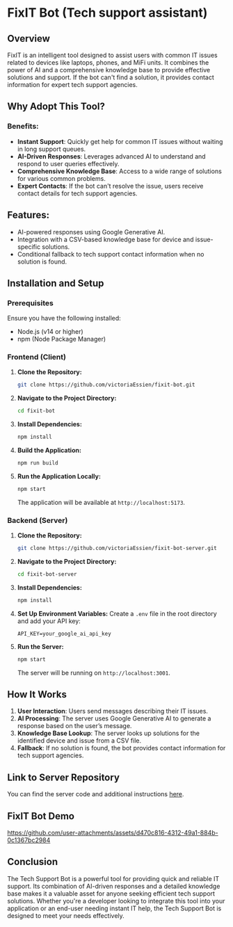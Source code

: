 # FixIT Bot (Tech support assistant)

## Overview

FixIT is an intelligent tool designed to assist users with common IT issues related to devices like laptops, phones, and MiFi units. It combines the power of AI and a comprehensive knowledge base to provide effective solutions and support. If the bot can't find a solution, it provides contact information for expert tech support agencies.

## Why Adopt This Tool?

### Benefits:
- **Instant Support**: Quickly get help for common IT issues without waiting in long support queues.
- **AI-Driven Responses**: Leverages advanced AI to understand and respond to user queries effectively.
- **Comprehensive Knowledge Base**: Access to a wide range of solutions for various common problems.
- **Expert Contacts**: If the bot can't resolve the issue, users receive contact details for tech support agencies.

## Features:
- AI-powered responses using Google Generative AI.
- Integration with a CSV-based knowledge base for device and issue-specific solutions.
- Conditional fallback to tech support contact information when no solution is found.

## Installation and Setup

### Prerequisites

Ensure you have the following installed:
- Node.js (v14 or higher)
- npm (Node Package Manager)

### Frontend (Client)

1. **Clone the Repository:**
   ```bash
   git clone https://github.com/victoriaEssien/fixit-bot.git
   ```

2. **Navigate to the Project Directory:**
   ```bash
   cd fixit-bot
   ```

3. **Install Dependencies:**
   ```bash
   npm install
   ```

4. **Build the Application:**
   ```bash
   npm run build
   ```

5. **Run the Application Locally:**
   ```bash
   npm start
   ```

   The application will be available at `http://localhost:5173`.

### Backend (Server)

1. **Clone the Repository:**
   ```bash
   git clone https://github.com/victoriaEssien/fixit-bot-server.git
   ```

2. **Navigate to the Project Directory:**
   ```bash
   cd fixit-bot-server
   ```

3. **Install Dependencies:**
   ```bash
   npm install
   ```

4. **Set Up Environment Variables:**
   Create a `.env` file in the root directory and add your API key:
   ```env
   API_KEY=your_google_ai_api_key
   ```

5. **Run the Server:**
   ```bash
   npm start
   ```

   The server will be running on `http://localhost:3001`.

## How It Works

1. **User Interaction**: Users send messages describing their IT issues.
2. **AI Processing**: The server uses Google Generative AI to generate a response based on the user’s message.
3. **Knowledge Base Lookup**: The server looks up solutions for the identified device and issue from a CSV file.
4. **Fallback**: If no solution is found, the bot provides contact information for tech support agencies.

## Link to Server Repository

You can find the server code and additional instructions [here](https://github.com/victoriaEssien/fixit-bot-server).

## FixIT Bot Demo


https://github.com/user-attachments/assets/d470c816-4312-49a1-884b-0c1367bc2984



## Conclusion

The Tech Support Bot is a powerful tool for providing quick and reliable IT support. Its combination of AI-driven responses and a detailed knowledge base makes it a valuable asset for anyone seeking efficient tech support solutions. Whether you're a developer looking to integrate this tool into your application or an end-user needing instant IT help, the Tech Support Bot is designed to meet your needs effectively.
